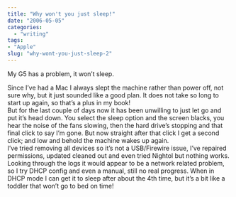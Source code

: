 ```yaml
---
title: "Why won't you just sleep!"
date: "2006-05-05"
categories: 
  - "writing"
tags:
- "Apple"
slug: "why-wont-you-just-sleep-2"
---
```


My G5 has a problem, it won’t sleep.

Since I’ve had a Mac I always slept the machine rather than power off, not sure why, but it just sounded like a good plan. It does not take so long to start up again, so that’s a plus in my book!  
But for the last couple of days now it has been unwilling to just let go and put it’s head down. You select the sleep option and the screen blacks, you hear the noise of the fans slowing, then the hard drive’s stopping and that final click to say I’m gone. But now straight after that click I get a second click; and low and behold the machine wakes up again.  
I’ve tried removing all devices so it’s not a USB/Firewire issue, I’ve repaired permissions, updated cleaned out and even tried Nightol but nothing works. Looking through the logs it would appear to be a network related problem, so I try DHCP config and even a manual, still no real progress. When in DHCP mode I can get it to sleep after about the 4th time, but it’s a bit like a toddler that won’t go to bed on time!
